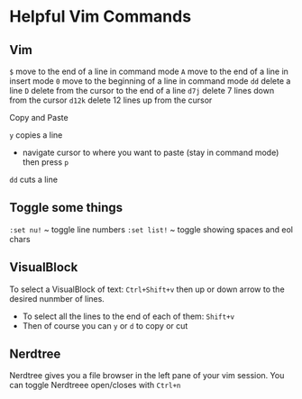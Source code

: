 Helpful Vim Commands
====================

Vim
---

`$` move to the end of a line in command mode
`A` move to the end of a line in insert mode
`0` move to the beginning of a line in command mode
`dd` delete a line
`D` delete from the cursor to the end of a line
`d7j` delete 7 lines down from the cursor
`d12k` delete 12 lines up from the cursor

Copy and Paste

`y` copies a line
  - navigate cursor to where you want to paste (stay in command mode) then press `p`

`dd` cuts a line

Toggle some things
------------------

`:set nu!` ~ toggle line numbers
`:set list!` ~ toggle showing spaces and eol chars

VisualBlock
-----------

To select a VisualBlock of text: `Ctrl+Shift+v` then up or down arrow to the desired
nunmber of lines.
  - To select all the lines to the end of each of them: `Shift+v`
  - Then of course you can `y` or `d` to copy or cut
  
Nerdtree
--------

Nerdtree gives you a file browser in the left pane of your vim session.
You can toggle Nerdtreee open/closes with `Ctrl+n`


